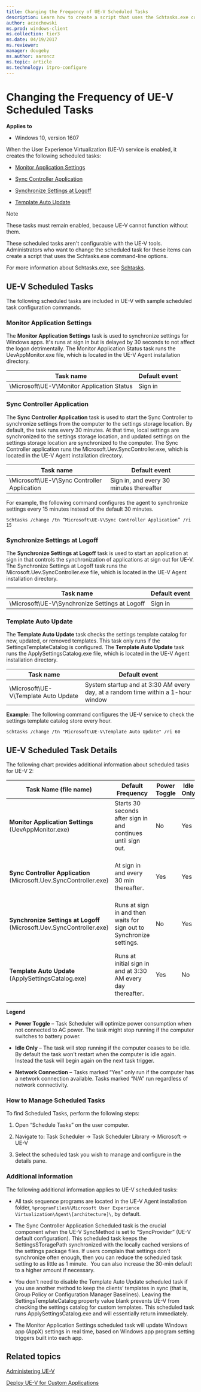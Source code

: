 ```yaml
---
title: Changing the Frequency of UE-V Scheduled Tasks
description: Learn how to create a script that uses the Schtasks.exe command-line options so you can change the frequency of UE-V scheduled tasks.
author: aczechowski
ms.prod: windows-client
ms.collection: tier3
ms.date: 04/19/2017
ms.reviewer: 
manager: dougeby
ms.author: aaroncz
ms.topic: article
ms.technology: itpro-configure
---
```


# Changing the Frequency of UE-V Scheduled Tasks

**Applies to**
-   Windows 10, version 1607

When the User Experience Virtualization (UE-V) service is enabled, it creates the following scheduled tasks:

-   [Monitor Application Settings](#monitor-application-settings)

-   [Sync Controller Application](#sync-controller-application)

-   [Synchronize Settings at Logoff](#synchronize-settings-at-logoff)

-   [Template Auto Update](#template-auto-update)

> [!NOTE]
> These tasks must remain enabled, because UE-V cannot function without them.

These scheduled tasks aren't configurable with the UE-V tools. Administrators who want to change the scheduled task for these items can create a script that uses the Schtasks.exe command-line options.

For more information about Schtasks.exe, see [Schtasks](/previous-versions/windows/it-pro/windows-server-2012-R2-and-2012/cc725744(v=ws.11)).

## UE-V Scheduled Tasks

The following scheduled tasks are included in UE-V with sample scheduled task configuration commands.

### Monitor Application Settings

The **Monitor Application Settings** task is used to synchronize settings for Windows apps. It's runs at sign in but is delayed by 30 seconds to not affect the logon detrimentally. The Monitor Application Status task runs the UevAppMonitor.exe file, which is located in the UE-V Agent installation directory.

|Task name|Default event|
|--- |--- |
|\Microsoft\UE-V\Monitor Application Status|Sign in|

### Sync Controller Application

The **Sync Controller Application** task is used to start the Sync Controller to synchronize settings from the computer to the settings storage location. By default, the task runs every 30 minutes. At that time, local settings are synchronized to the settings storage location, and updated settings on the settings storage location are synchronized to the computer. The Sync Controller application runs the Microsoft.Uev.SyncController.exe, which is located in the UE-V Agent installation directory.

|Task name|Default event|
|--- |--- |
|\Microsoft\UE-V\Sync Controller Application|Sign in, and every 30 minutes thereafter|

For example, the following command configures the agent to synchronize settings every 15 minutes instead of the default 30 minutes.

```console
Schtasks /change /tn “Microsoft\UE-V\Sync Controller Application” /ri 15
```

### Synchronize Settings at Logoff

The **Synchronize Settings at Logoff** task is used to start an application at sign in that controls the synchronization of applications at sign out for UE-V. The Synchronize Settings at Logoff task runs the Microsoft.Uev.SyncController.exe file, which is located in the UE-V Agent installation directory.

|Task name|Default event|
|--- |--- |
|\Microsoft\UE-V\Synchronize Settings at Logoff|Sign in|

### Template Auto Update

The **Template Auto Update** task checks the settings template catalog for new, updated, or removed templates. This task only runs if the SettingsTemplateCatalog is configured. The **Template Auto Update** task runs the ApplySettingsCatalog.exe file, which is located in the UE-V Agent installation directory.

|Task name|Default event|
|--- |--- |
|\Microsoft\UE-V\Template Auto Update|System startup and at 3:30 AM every day, at a random time within a 1-hour window|


**Example:** The following command configures the UE-V service to check the settings template catalog store every hour.

```console
schtasks /change /tn "Microsoft\UE-V\Template Auto Update" /ri 60
```


## UE-V Scheduled Task Details

The following chart provides additional information about scheduled tasks for UE-V 2:

|Task Name (file name)|Default Frequency|Power Toggle|Idle Only|Network Connection|Description|
|--- |--- |--- |--- |--- |--- |
|**Monitor Application Settings** (UevAppMonitor.exe)|Starts 30 seconds after sign in and continues until sign out.|No|Yes|N/A|Synchronizes settings for Windows (AppX) apps.|
|**Sync Controller Application** (Microsoft.Uev.SyncController.exe)|At sign in and every 30 min thereafter.|Yes|Yes|Only if Network is connected|Starts the Sync Controller that synchronizes local settings with the settings storage location.|
|**Synchronize Settings at Logoff** (Microsoft.Uev.SyncController.exe)|Runs at sign in and then waits for sign out to Synchronize settings.|No|Yes|N/A|Start an application at sign in that controls the synchronization of applications at sign out.|
|**Template Auto Update** (ApplySettingsCatalog.exe)|Runs at initial sign in and at 3:30 AM every day thereafter.|Yes|No|N/A|Checks the settings template catalog for new, updated, or removed templates. This task only runs if SettingsTemplateCatalog is configured.|

**Legend**

-   **Power Toggle** – Task Scheduler will optimize power consumption when not connected to AC power. The task might stop running if the computer switches to battery power.

-   **Idle Only** – The task will stop running if the computer ceases to be idle. By default the task won't restart when the computer is idle again. Instead the task will begin again on the next task trigger.

-   **Network Connection** – Tasks marked “Yes” only run if the computer has a network connection available. Tasks marked “N/A” run regardless of network connectivity.

### How to Manage Scheduled Tasks

To find Scheduled Tasks, perform the following steps:

1.  Open “Schedule Tasks” on the user computer.

2.  Navigate to: Task Scheduler -&gt; Task Scheduler Library -&gt; Microsoft -&gt; UE-V

3.  Select the scheduled task you wish to manage and configure in the details pane.

### Additional information

The following additional information applies to UE-V scheduled tasks:

-   All task sequence programs are located in the UE-V Agent installation folder, `%programFiles%\Microsoft User Experience Virtualization\Agent\[architecture]\`, by default.

-   The Sync Controller Application Scheduled task is the crucial component when the UE-V SyncMethod is set to “SyncProvider” (UE-V default configuration). This scheduled task keeps the SettingsSToragePath synchronized with the locally cached versions of the settings package files. If users complain that settings don't synchronize often enough, then you can reduce the scheduled task setting to as little as 1 minute.  You can also increase the 30-min default to a higher amount if necessary.

-   You don't need to disable the Template Auto Update scheduled task if you use another method to keep the clients’ templates in sync (that is, Group Policy or Configuration Manager Baselines). Leaving the SettingsTemplateCatalog property value blank prevents UE-V from checking the settings catalog for custom templates. This scheduled task runs ApplySettingsCatalog.exe and will essentially return immediately.

-   The Monitor Application Settings scheduled task will update Windows app (AppX) settings in real time, based on Windows app program setting triggers built into each app.





## Related topics

[Administering UE-V](uev-administering-uev.md)

[Deploy UE-V for Custom Applications](uev-deploy-uev-for-custom-applications.md)
